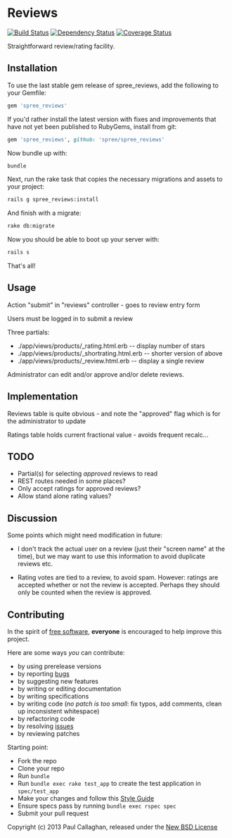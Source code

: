 # Reviews

[![Build Status](https://secure.travis-ci.org/futhr/spree_reviews.png?branch=master)](http://travis-ci.org/futhr/spree_reviews)
[![Dependency Status](https://gemnasium.com/futhr/spree_reviews.png)](https://gemnasium.com/futhr/spree_reviews)
[![Coverage Status](https://coveralls.io/repos/futhr/spree_reviews/badge.png?branch=master)](https://coveralls.io/r/futhr/spree_reviews)

Straightforward review/rating facility.

## Installation

To use the last stable gem release of spree_reviews, add the following to your Gemfile:
```ruby
gem 'spree_reviews'
```

If you'd rather install the latest version with fixes and improvements that have not yet been published to RubyGems, install from git:
```ruby
gem 'spree_reviews', github: 'spree/spree_reviews'
```

Now bundle up with:
```bash
bundle
```

Next, run the rake task that copies the necessary migrations and assets to your project:
```bash
rails g spree_reviews:install
```

And finish with a migrate:
```bash
rake db:migrate
```

Now you should be able to boot up your server with:
```bash
rails s
```

That's all!

## Usage

Action "submit" in "reviews" controller - goes to review entry form

Users must be logged in to submit a review

Three partials:
 - ./app/views/products/_rating.html.erb  -- display number of stars
 - ./app/views/products/_shortrating.html.erb -- shorter version of above
 - ./app/views/products/_review.html.erb  -- display a single review

Administrator can edit and/or approve and/or delete reviews.

## Implementation

Reviews table is quite obvious - and note the "approved" flag which is for the
administrator to update

Ratings table holds current fractional value - avoids frequent recalc...

## TODO

- Partial(s) for selecting _approved_ reviews to read
- REST routes needed in some places?
- Only accept ratings for approved reviews?
- Allow stand alone rating values?

## Discussion

Some points which might need modification in future:
 - I don't track the actual user on a review (just their "screen name" at the
   time), but we may want to use this information to avoid duplicate reviews
   etc.

 - Rating votes are tied to a review, to avoid spam. However: ratings are
   accepted whether or not the review is accepted. Perhaps they should only
   be counted when the review is approved.

## Contributing

In the spirit of [free software][1], **everyone** is encouraged to help improve this project.

Here are some ways *you* can contribute:

* by using prerelease versions
* by reporting [bugs][2]
* by suggesting new features
* by writing or editing documentation
* by writing specifications
* by writing code (*no patch is too small*: fix typos, add comments, clean up inconsistent whitespace)
* by refactoring code
* by resolving [issues][2]
* by reviewing patches

Starting point:

* Fork the repo
* Clone your repo
* Run `bundle`
* Run `bundle exec rake test_app` to create the test application in `spec/test_app`
* Make your changes and follow this [Style Guide](https://github.com/thoughtbot/guides)
* Ensure specs pass by running `bundle exec rspec spec`
* Submit your pull request

Copyright (c) 2013 Paul Callaghan, released under the [New BSD License][3]

[1]: http://www.fsf.org/licensing/essays/free-sw.html
[2]: https://github.com/spree/spree_reviews/issues
[3]: https://github.com/spree/spree_reviews/tree/master/LICENSE

